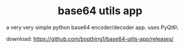 <h1 align="center">base64 utils app</h1>
a very very simple python base64 encoder/decoder app. uses PyQt6\

download: https://github.com/bopthing1/base64-utils-app/releases/
